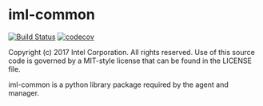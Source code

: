 # iml-common

[![Build Status](https://travis-ci.org/intel-hpdd/iml-common.svg?branch=master)](https://travis-ci.org/intel-hpdd/iml-common)
[![codecov](https://codecov.io/gh/intel-hpdd/iml-common/branch/master/graph/badge.svg)](https://codecov.io/gh/intel-hpdd/iml-common)

Copyright (c) 2017 Intel Corporation. All rights reserved.
Use of this source code is governed by a MIT-style
license that can be found in the LICENSE file.

iml-common is a python library package required by the agent and manager.


